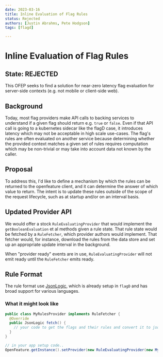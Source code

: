 ```yaml
---
date: 2023-03-16
title: Inline Evaluation of Flag Rules
status: Rejected
authors: [Justin Abrahms, Pete Hodgson]
tags: [flagd]

---
```

# Inline Evaluation of Flag Rules

## State: REJECTED

This OFEP seeks to find a solution for near-zero latency flag evaluation for server-side contexts (e.g. not mobile or client-side web).

## Background

Today, most flag providers make API calls to backing services to understand if a given flag should return e.g. `true` or `false`. Even if that API call is going to a kubernetes sidecar like the flagD case, it introduces latency which may not be acceptable in high scale use-cases. The flag's rules are often evaluated on another service because determining whether the provided context matches a given set of rules requires computation which may be non-trivial or may take into account data not known by the caller.

## Proposal

To address this, I'd like to define a mechanism by which the rules can be returned to the openfeature client, and it can determine the answer of which value to return. The intent is to update these rules outside of the scope of the request lifecycle, such as at startup and/or on an interval basis.

## Updated Provider API

We would offer a stock `RuleEvaluatingProvider` that would implement the `getBooleanEvaluation` et al methods given a rule state. That rule state would be fetched by a `RuleFetcher`, which provider authors would implement. That fetcher would, for instance, download the rules from the data store and set up an appropriate update interval in the background.

When "provider ready" events are in use, `RuleEvaluatingProvider` will not emit ready until the `RuleFetcher` emits ready.

## Rule Format

The rule format use [JsonLogic](https://jsonlogic.com/), which is already setup in `flagD` and has broad support for various languages.

### What it might look like

```java
public class MyRulesProvider implements RuleFetcher {
  @Override
  public JsonLogic fetch() {
    // your code to get the flags and their rules and convert it to jsonlogic goes here
  }
}

// in your app setup code..
OpenFeature.getInstance().setProvider(new RuleEvaluatingProvider(new MyRulesProvider(API_KEY)))
```
